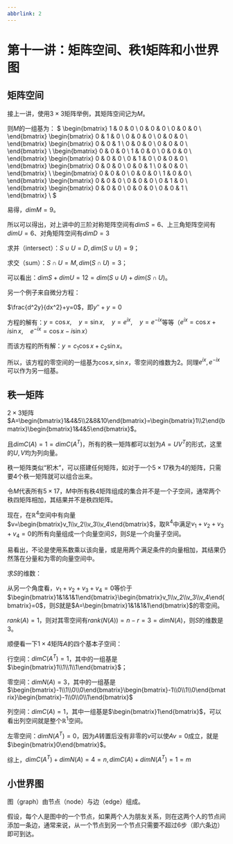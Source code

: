 ```yaml
---
abbrlink: 2
---
```


# 第十一讲：矩阵空间、秩1矩阵和小世界图

## 矩阵空间

接上一讲，使用$3 \times 3$矩阵举例，其矩阵空间记为$M$。

则$M$的一组基为：
$
\begin{bmatrix}
1 & 0 & 0 \\
0 & 0 & 0 \\
0 & 0 & 0 \\
\end{bmatrix}
\begin{bmatrix}
0 & 1 & 0 \\
0 & 0 & 0 \\
0 & 0 & 0 \\
\end{bmatrix}
\begin{bmatrix}
0 & 0 & 1 \\
0 & 0 & 0 \\
0 & 0 & 0 \\
\end{bmatrix} \\
\begin{bmatrix}
0 & 0 & 0 \\
1 & 0 & 0 \\
0 & 0 & 0 \\
\end{bmatrix}
\begin{bmatrix}
0 & 0 & 0 \\
0 & 1 & 0 \\
0 & 0 & 0 \\
\end{bmatrix}
\begin{bmatrix}
0 & 0 & 0 \\
0 & 0 & 1 \\
0 & 0 & 0 \\
\end{bmatrix} \\
\begin{bmatrix}
0 & 0 & 0 \\
0 & 0 & 0 \\
1 & 0 & 0 \\
\end{bmatrix}
\begin{bmatrix}
0 & 0 & 0 \\
0 & 0 & 0 \\
0 & 1 & 0 \\
\end{bmatrix}
\begin{bmatrix}
0 & 0 & 0 \\
0 & 0 & 0 \\
0 & 0 & 1 \\
\end{bmatrix} \\
$

易得，$dim M=9$。

所以可以得出，对上讲中的三阶对称矩阵空间有$dim S=6$、上三角矩阵空间有$dim U=6$、对角矩阵空间有$dim D=3$

求并（intersect）：$S \cup U=D, dim(S \cup U)=9$；

求交（sum）：$S \cap U=M, dim(S \cap U)=3$；

可以看出：$dim S + dim U=12=dim(S \cup U) + dim(S \cap U)$。

另一个例子来自微分方程：

$\frac{d^2y}{dx^2}+y=0$，即$y''+y=0$

方程的解有：$y=\cos{x}, \quad y=\sin{x}, \quad y=e^{ix}, \quad y=e^{-ix}$等等（$e^{ix}=\cos{x}+i\sin{x}, \quad e^{-ix}=\cos{x}-i\sin{x}$）

而该方程的所有解：$y=c_1 \cos{x} + c_2 \sin{x}$。

所以，该方程的零空间的一组基为$\cos{x}, \sin{x}$，零空间的维数为$2$。同理$e^{ix}, e^{-ix}$可以作为另一组基。

## 秩一矩阵

$2 \times 3$矩阵$A=\begin{bmatrix}1&4&5\\2&8&10\end{bmatrix}=\begin{bmatrix}1\\2\end{bmatrix}\begin{bmatrix}1&4&5\end{bmatrix}$。

且$dimC(A)=1=dimC(A^T)$，所有的秩一矩阵都可以划为$A=UV^T$的形式，这里的$U, V$均为列向量。

秩一矩阵类似“积木”，可以搭建任何矩阵，如对于一个$5 \times 17$秩为$4$的矩阵，只需要$4$个秩一矩阵就可以组合出来。

令$M$代表所有$5 \times 17$，$M$中所有秩$4$矩阵组成的集合并不是一个子空间，通常两个秩四矩阵相加，其结果并不是秩四矩阵。

现在，在$\mathbb{R}^4$空间中有向量$v=\begin{bmatrix}v_1\\v_2\\v_3\\v_4\end{bmatrix}$，取$\mathbb{R}^4$中满足$v_1+v_2+v_3+v_4=0$的所有向量组成一个向量空间$S$，则$S$是一个向量子空间。

易看出，不论是使用系数乘以该向量，或是用两个满足条件的向量相加，其结果仍然落在分量和为零的向量空间中。

求$S$的维数：

从另一个角度看，$v_1+v_2+v_3+v_4=0$等价于$\begin{bmatrix}1&1&1&1\end{bmatrix}\begin{bmatrix}v_1\\v_2\\v_3\\v_4\end{bmatrix}=0$，则$S$就是$A=\begin{bmatrix}1&1&1&1\end{bmatrix}$的零空间。

$rank(A)=1$，则对其零空间有$rank(N(A))=n-r=3=dim N(A)$，则$S$的维数是$3$。

顺便看一下$1 \times 4$矩阵$A$的四个基本子空间：

行空间：$dim C(A^T)=1$，其中的一组基是$\begin{bmatrix}1\\1\\1\\1\end{bmatrix}$；

零空间：$dim N(A)=3$，其中的一组基是$\begin{bmatrix}-1\\1\\0\\0\end{bmatrix}\begin{bmatrix}-1\\0\\1\\0\end{bmatrix}\begin{bmatrix}-1\\0\\0\\1\end{bmatrix}$

列空间：$dim C(A)=1$，其中一组基是$\begin{bmatrix}1\end{bmatrix}$，可以看出列空间就是整个$\mathbb{R}^1$空间。

左零空间：$dim N(A^T)=0$，因为$A$转置后没有非零的$v$可以使$Av=0$成立，就是$\begin{bmatrix}0\end{bmatrix}$。

综上，$dim C(A^T)+dim N(A)=4=n, dim C(A)+dim N(A^T)=1=m$

## 小世界图

图（graph）由节点（node）与边（edge）组成。

假设，每个人是图中的一个节点，如果两个人为朋友关系，则在这两个人的节点间添加一条边，通常来说，从一个节点到另一个节点只需要不超过$6$步（即六条边）即可到达。

